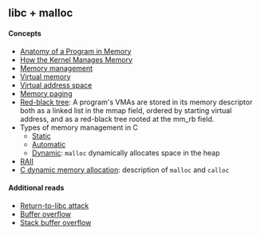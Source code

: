 ## libc + malloc

#### Concepts

- [Anatomy of a Program in Memory](https://web.archive.org/web/20180206141815/https://manybutfinite.com/post/anatomy-of-a-program-in-memory/)
- [How the Kernel Manages Memory](https://web.archive.org/web/20180128210131/https://manybutfinite.com/post/how-the-kernel-manages-your-memory/)
- [Memory management](https://en.wikipedia.org/wiki/Memory_management)
- [Virtual memory](https://en.wikipedia.org/wiki/Virtual_memory)
- [Virtual address space](https://en.wikipedia.org/wiki/Virtual_address_space)
- [Memory paging](https://en.wikipedia.org/wiki/Memory_paging)
- [Red-black tree](https://en.wikipedia.org/wiki/Red%E2%80%93black_tree): A program's VMAs are stored in its memory descriptor both as a linked list in the mmap field, ordered by starting virtual address, and as a red-black tree rooted at the mm\_rb field.
- Types of memory management in C
    - [Static](https://en.wikipedia.org/wiki/Static_variable)
    - [Automatic](https://en.wikipedia.org/wiki/Automatic_variable)
    - [Dynamic](https://en.wikipedia.org/w/index.php?title=Dynamic_memory_allocation&redirect=no): `malloc` dynamically allocates space in the heap
- [RAII](https://en.wikipedia.org/wiki/Resource_acquisition_is_initialization)
- [C dynamic memory allocation](https://en.wikipedia.org/wiki/C_dynamic_memory_allocation): description of `malloc` and `calloc`

#### Additional reads
- [Return-to-libc attack](https://en.wikipedia.org/wiki/Return-to-libc_attack)
- [Buffer overflow](https://en.wikipedia.org/wiki/Buffer_overflow)
- [Stack buffer overflow](https://en.wikipedia.org/wiki/Stack_buffer_overflow)

